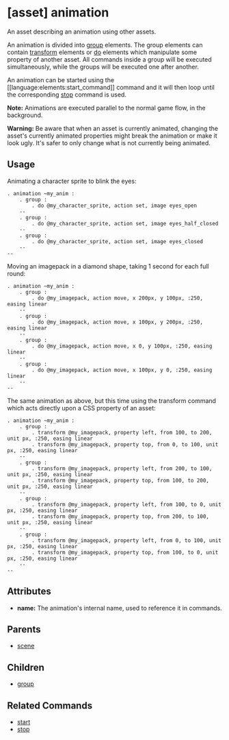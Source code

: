 
# [asset] animation

An asset describing an animation using other assets.

An animation is divided into [group](group.md) elements. The group elements can contain [transform](transform.md) elements or [do](do.md) elements which manipulate some property of another asset. All commands inside a group will be executed simultaneously, while the groups will be executed one after another.

An animation can be started using the [[language:elements:start_command]] command and it will then loop until  the corresponding [stop](stop.md) command is used.

**Note:** Animations are executed parallel to the normal game flow, in the background.

**Warning:** Be aware that when an asset is currently animated, changing the asset's currently animated properties might break the animation or make it look ugly. It's safer to only change what is not currently being animated.
## Usage

Animating a character sprite to blink the eyes:

```
. animation ~my_anim :
    . group :
        . do @my_character_sprite, action set, image eyes_open
    --
    . group :
        . do @my_character_sprite, action set, image eyes_half_closed
    --
    . group :
        . do @my_character_sprite, action set, image eyes_closed
    --
--
```

Moving an imagepack in a diamond shape, taking 1 second for each full round:

```
. animation ~my_anim :
    . group :
        . do @my_imagepack, action move, x 200px, y 100px, :250, easing linear
    --
    . group :
        . do @my_imagepack, action move, x 100px, y 200px, :250, easing linear
    --
    . group :
        . do @my_imagepack, action move, x 0, y 100px, :250, easing linear
    --
    . group :
        . do @my_imagepack, action move, x 100px, y 0, :250, easing linear
    --
--
```

The same animation as above, but this time using the transform command which acts directly upon a CSS property of an asset:

```
. animation ~my_anim :
    . group :
        . transform @my_imagepack, property left, from 100, to 200, unit px, :250, easing linear
        . transform @my_imagepack, property top, from 0, to 100, unit px, :250, easing linear
    --
    . group :
        . transform @my_imagepack, property left, from 200, to 100, unit px, :250, easing linear
        . transform @my_imagepack, property top, from 100, to 200, unit px, :250, easing linear
    --
    . group :
        . transform @my_imagepack, property left, from 100, to 0, unit px, :250, easing linear
        . transform @my_imagepack, property top, from 200, to 100, unit px, :250, easing linear
    --
    . group :
        . transform @my_imagepack, property left, from 0, to 100, unit px, :250, easing linear
        . transform @my_imagepack, property top, from 100, to 0, unit px, :250, easing linear
    --
--
```

## Attributes

 * **name:** The animation's internal name, used to reference it in commands.

## Parents

 * [scene](scene.md)

## Children

 * [group](group.md)

## Related Commands

 * [start](start.md)
 * [stop](stop.md)

